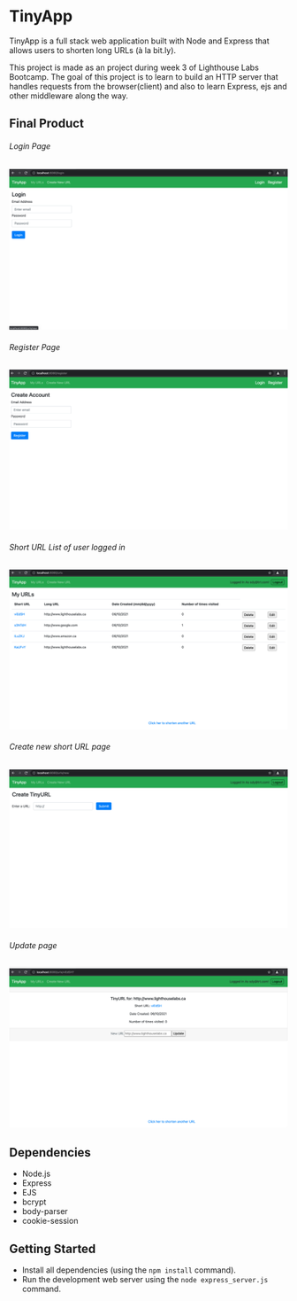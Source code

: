 # TinyApp
TinyApp is a full stack web application built with Node and Express that allows users to shorten long URLs (à la bit.ly).

This project is made as an project during week 3 of Lighthouse Labs Bootcamp. The goal of this project is to learn to build an HTTP server that handles requests from the browser(client) and also to learn Express, ejs and other middleware along the way.


## Final Product
###### Login Page
!["Login Page"](docs/login.png)
###### Register Page
!["Register Page"](docs/register.png)
###### Short URL List of user logged in
!["Logged in User Short URL List"](docs/user_shortURL_list.png)
###### Create new short URL page
!["Create new short URL"](docs/createNew.png)
###### Update page
!["update URL"](docs/update.png)
## Dependencies

- Node.js
- Express
- EJS
- bcrypt
- body-parser
- cookie-session

## Getting Started

- Install all dependencies (using the `npm install` command).
- Run the development web server using the `node express_server.js` command.